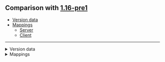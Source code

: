 ## Comparison with [1.16-pre1](https://github.com/PixiGeko/Minecraft-generated-data/tree/1.16-pre1)

- [Version data](#version-data)
- [Mappings](#mappings)
  - [Server](#server)
  - [Client](#client)

<hr/>
<details><summary>Version data</summary>
<table><tr><th></th><th align="left">1.16-pre1</th><th>1.16-pre2</th></tr><tr><td>World version</td><td><code>2556</code></td><td><code>2557</code></td></tr><tr><td>Protocol version</td><td><code>721</code></td><td><code>722</code></td></tr></table>
</details>
<details><summary>Mappings</summary>
<h2>Server</h2>























































































































































































































































































































































































































































































































































































































































































































































































































































































































































































































































































































































































































































































































































































































































































































































































































































































































































































































































































































































































































































































































































































<h2>Client</h2>

<details>
<summary>
Changes
</summary>

```
XXX.screens.worldselection.EditWorldScreen +1M
```
```
XXX.ai.behavior.GoToPotentialJobSite +2M -1M
```

</details>































































































































































































































































































































































































































<details>
<summary>
net.minecraft.client.gui.screens.worldselection.EditWorldScreen
</summary>

```diff
- boolean makeBackupAndShowToast(LevelStorageSource,String)
```

</details>























































































































































































































































































































































































































































































































































































































































































































































































































































































































































































































































































































































































































<details>
<summary>
net.minecraft.world.entity.ai.behavior.GoToPotentialJobSite
</summary>

```diff
- boolean lambda$null$1(PoiType)
+ void lambda$stop$1(ServerLevel,GlobalPos)
- void lambda$stop$2(ServerLevel,GlobalPos)
```

</details>
</details>